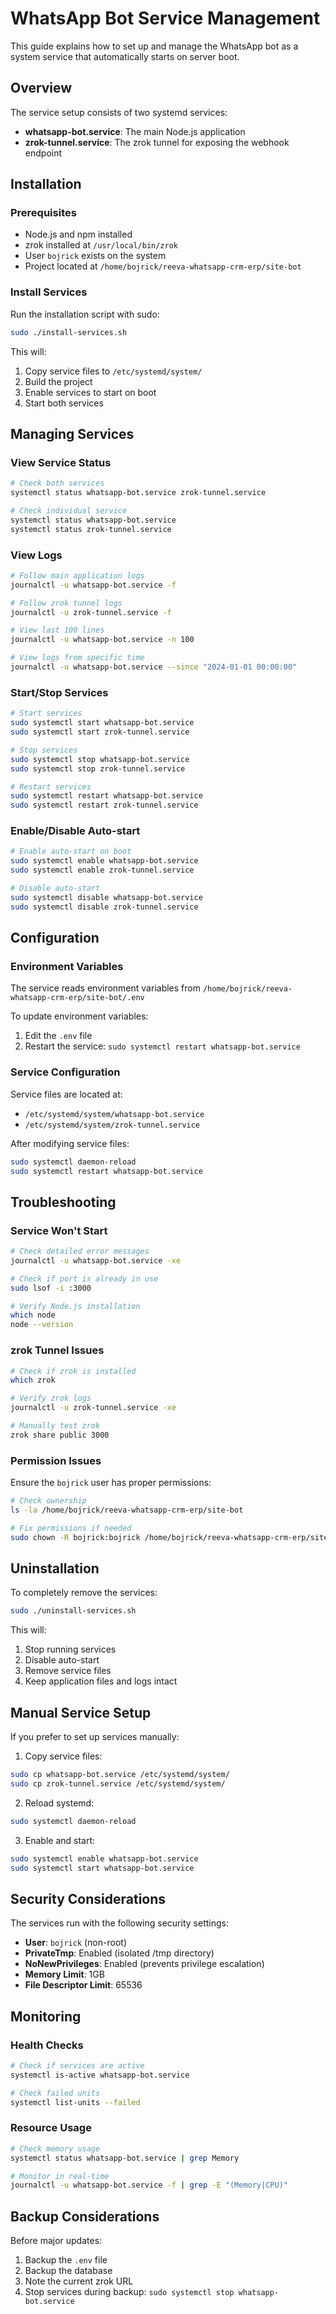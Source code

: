 # WhatsApp Bot Service Management

This guide explains how to set up and manage the WhatsApp bot as a system service that automatically starts on server boot.

## Overview

The service setup consists of two systemd services:
- **whatsapp-bot.service**: The main Node.js application
- **zrok-tunnel.service**: The zrok tunnel for exposing the webhook endpoint

## Installation

### Prerequisites
- Node.js and npm installed
- zrok installed at `/usr/local/bin/zrok`
- User `bojrick` exists on the system
- Project located at `/home/bojrick/reeva-whatsapp-crm-erp/site-bot`

### Install Services

Run the installation script with sudo:

```bash
sudo ./install-services.sh
```

This will:
1. Copy service files to `/etc/systemd/system/`
2. Build the project
3. Enable services to start on boot
4. Start both services

## Managing Services

### View Service Status
```bash
# Check both services
systemctl status whatsapp-bot.service zrok-tunnel.service

# Check individual service
systemctl status whatsapp-bot.service
systemctl status zrok-tunnel.service
```

### View Logs
```bash
# Follow main application logs
journalctl -u whatsapp-bot.service -f

# Follow zrok tunnel logs
journalctl -u zrok-tunnel.service -f

# View last 100 lines
journalctl -u whatsapp-bot.service -n 100

# View logs from specific time
journalctl -u whatsapp-bot.service --since "2024-01-01 00:00:00"
```

### Start/Stop Services
```bash
# Start services
sudo systemctl start whatsapp-bot.service
sudo systemctl start zrok-tunnel.service

# Stop services
sudo systemctl stop whatsapp-bot.service
sudo systemctl stop zrok-tunnel.service

# Restart services
sudo systemctl restart whatsapp-bot.service
sudo systemctl restart zrok-tunnel.service
```

### Enable/Disable Auto-start
```bash
# Enable auto-start on boot
sudo systemctl enable whatsapp-bot.service
sudo systemctl enable zrok-tunnel.service

# Disable auto-start
sudo systemctl disable whatsapp-bot.service
sudo systemctl disable zrok-tunnel.service
```

## Configuration

### Environment Variables
The service reads environment variables from `/home/bojrick/reeva-whatsapp-crm-erp/site-bot/.env`

To update environment variables:
1. Edit the `.env` file
2. Restart the service: `sudo systemctl restart whatsapp-bot.service`

### Service Configuration
Service files are located at:
- `/etc/systemd/system/whatsapp-bot.service`
- `/etc/systemd/system/zrok-tunnel.service`

After modifying service files:
```bash
sudo systemctl daemon-reload
sudo systemctl restart whatsapp-bot.service
```

## Troubleshooting

### Service Won't Start
```bash
# Check detailed error messages
journalctl -u whatsapp-bot.service -xe

# Check if port is already in use
sudo lsof -i :3000

# Verify Node.js installation
which node
node --version
```

### zrok Tunnel Issues
```bash
# Check if zrok is installed
which zrok

# Verify zrok logs
journalctl -u zrok-tunnel.service -xe

# Manually test zrok
zrok share public 3000
```

### Permission Issues
Ensure the `bojrick` user has proper permissions:
```bash
# Check ownership
ls -la /home/bojrick/reeva-whatsapp-crm-erp/site-bot

# Fix permissions if needed
sudo chown -R bojrick:bojrick /home/bojrick/reeva-whatsapp-crm-erp/site-bot
```

## Uninstallation

To completely remove the services:

```bash
sudo ./uninstall-services.sh
```

This will:
1. Stop running services
2. Disable auto-start
3. Remove service files
4. Keep application files and logs intact

## Manual Service Setup

If you prefer to set up services manually:

1. Copy service files:
```bash
sudo cp whatsapp-bot.service /etc/systemd/system/
sudo cp zrok-tunnel.service /etc/systemd/system/
```

2. Reload systemd:
```bash
sudo systemctl daemon-reload
```

3. Enable and start:
```bash
sudo systemctl enable whatsapp-bot.service
sudo systemctl start whatsapp-bot.service
```

## Security Considerations

The services run with the following security settings:
- **User**: `bojrick` (non-root)
- **PrivateTmp**: Enabled (isolated /tmp directory)
- **NoNewPrivileges**: Enabled (prevents privilege escalation)
- **Memory Limit**: 1GB
- **File Descriptor Limit**: 65536

## Monitoring

### Health Checks
```bash
# Check if services are active
systemctl is-active whatsapp-bot.service

# Check failed units
systemctl list-units --failed
```

### Resource Usage
```bash
# Check memory usage
systemctl status whatsapp-bot.service | grep Memory

# Monitor in real-time
journalctl -u whatsapp-bot.service -f | grep -E "(Memory|CPU)"
```

## Backup Considerations

Before major updates:
1. Backup the `.env` file
2. Backup the database
3. Note the current zrok URL
4. Stop services during backup: `sudo systemctl stop whatsapp-bot.service` 
